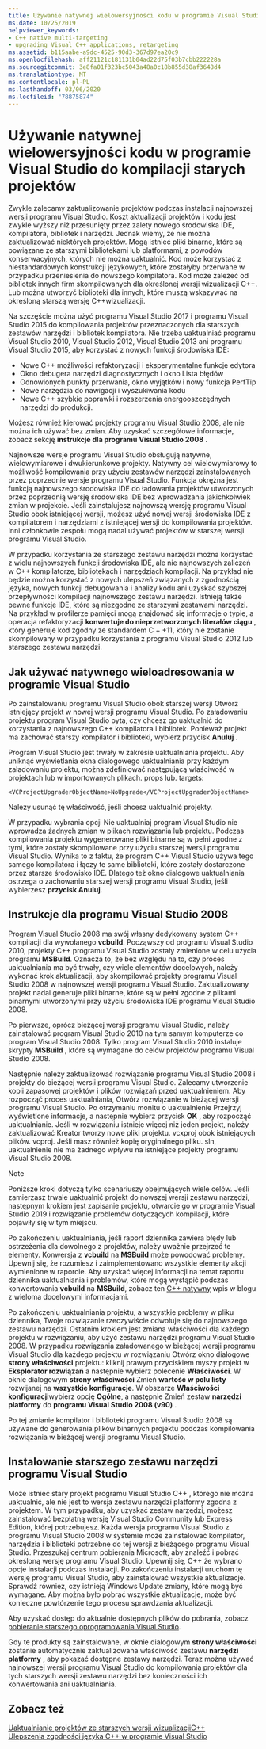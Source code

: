 ```yaml
---
title: Używanie natywnej wielowersyjności kodu w programie Visual Studio do kompilacji starych projektów
ms.date: 10/25/2019
helpviewer_keywords:
- C++ native multi-targeting
- upgrading Visual C++ applications, retargeting
ms.assetid: b115aabe-a9dc-4525-90d3-367d97ea20c9
ms.openlocfilehash: aff21121c181131b04ad22d75f03b7cbb222228a
ms.sourcegitcommit: 3e8fa01f323bc5043a48a0c18b855d38af3648d4
ms.translationtype: MT
ms.contentlocale: pl-PL
ms.lasthandoff: 03/06/2020
ms.locfileid: "78875874"
---
```

# <a name="use-native-multi-targeting-in-visual-studio-to-build-old-projects"></a>Używanie natywnej wielowersyjności kodu w programie Visual Studio do kompilacji starych projektów

Zwykle zalecamy zaktualizowanie projektów podczas instalacji najnowszej wersji programu Visual Studio. Koszt aktualizacji projektów i kodu jest zwykle wyższy niż przesunięty przez zalety nowego środowiska IDE, kompilatora, bibliotek i narzędzi. Jednak wiemy, że nie można zaktualizować niektórych projektów. Mogą istnieć pliki binarne, które są powiązane ze starszymi bibliotekami lub platformami, z powodów konserwacyjnych, których nie można uaktualnić. Kod może korzystać z niestandardowych konstrukcji językowych, które zostałyby przerwane w przypadku przeniesienia do nowszego kompilatora. Kod może zależeć od bibliotek innych firm skompilowanych dla określonej wersji wizualizacji C++. Lub można utworzyć biblioteki dla innych, które muszą wskazywać na określoną starszą wersję C++wizualizacji.

Na szczęście można użyć programu Visual Studio 2017 i programu Visual Studio 2015 do kompilowania projektów przeznaczonych dla starszych zestawów narzędzi i bibliotek kompilatora. Nie trzeba uaktualniać programu Visual Studio 2010, Visual Studio 2012, Visual Studio 2013 ani programu Visual Studio 2015, aby korzystać z nowych funkcji środowiska IDE:

  - Nowe C++ możliwości refaktoryzacji i eksperymentalne funkcje edytora
  - Okno debugera narzędzi diagnostycznych i okno Lista błędów
  - Odnowionych punkty przerwania, okno wyjątków i nowy funkcja PerfTip
  - Nowe narzędzia do nawigacji i wyszukiwania kodu
  - Nowe C++ szybkie poprawki i rozszerzenia energooszczędnych narzędzi do produkcji.

Możesz również kierować projekty programu Visual Studio 2008, ale nie można ich używać bez zmian. Aby uzyskać szczegółowe informacje, zobacz sekcję **instrukcje dla programu Visual Studio 2008** .

Najnowsze wersje programu Visual Studio obsługują natywne, wielowymiarowe i dwukierunkowe projekty. Natywny cel wielowymiarowy to możliwość kompilowania przy użyciu zestawów narzędzi zainstalowanych przez poprzednie wersje programu Visual Studio. Funkcja okrężna jest funkcją najnowszego środowiska IDE do ładowania projektów utworzonych przez poprzednią wersję środowiska IDE bez wprowadzania jakichkolwiek zmian w projekcie. Jeśli zainstalujesz najnowszą wersję programu Visual Studio obok istniejącej wersji, możesz użyć nowej wersji środowiska IDE z kompilatorem i narzędziami z istniejącej wersji do kompilowania projektów. Inni członkowie zespołu mogą nadal używać projektów w starszej wersji programu Visual Studio.

W przypadku korzystania ze starszego zestawu narzędzi można korzystać z wielu najnowszych funkcji środowiska IDE, ale nie najnowszych zaliczeń w C++ kompilatorze, bibliotekach i narzędziach kompilacji. Na przykład nie będzie można korzystać z nowych ulepszeń związanych z zgodnością języka, nowych funkcji debugowania i analizy kodu ani uzyskać szybszej przepływności kompilacji najnowszego zestawu narzędzi. Istnieją także pewne funkcje IDE, które są niezgodne ze starszymi zestawami narzędzi. Na przykład w profilerze pamięci mogą znajdować się informacje o typie, a operacja refaktoryzacji **konwertuje do nieprzetworzonych literałów ciągu** , który generuje kod zgodny ze standardem C + +11, który nie zostanie skompilowany w przypadku korzystania z programu Visual Studio 2012 lub starszego zestawu narzędzi.

## <a name="how-to-use-native-multi-targeting-in-visual-studio"></a>Jak używać natywnego wieloadresowania w programie Visual Studio

Po zainstalowaniu programu Visual Studio obok starszej wersji Otwórz istniejący projekt w nowej wersji programu Visual Studio. Po załadowaniu projektu program Visual Studio pyta, czy chcesz go uaktualnić do korzystania z najnowszego C++ kompilatora i bibliotek. Ponieważ projekt ma zachować starszy kompilator i biblioteki, wybierz przycisk **Anuluj** .

Program Visual Studio jest trwały w zakresie uaktualniania projektu. Aby uniknąć wyświetlania okna dialogowego uaktualniania przy każdym załadowaniu projektu, można zdefiniować następującą właściwość w projektach lub w importowanych plikach. props lub. targets:

`<VCProjectUpgraderObjectName>NoUpgrade</VCProjectUpgraderObjectName>`

Należy usunąć tę właściwość, jeśli chcesz uaktualnić projekty.

W przypadku wybrania opcji Nie uaktualniaj program Visual Studio nie wprowadza żadnych zmian w plikach rozwiązania lub projektu. Podczas kompilowania projektu wygenerowane pliki binarne są w pełni zgodne z tymi, które zostały skompilowane przy użyciu starszej wersji programu Visual Studio. Wynika to z faktu, że program C++ Visual Studio używa tego samego kompilatora i łączy te same biblioteki, które zostały dostarczone przez starsze środowisko IDE. Dlatego też okno dialogowe uaktualniania ostrzega o zachowaniu starszej wersji programu Visual Studio, jeśli wybierzesz **przycisk Anuluj**.

## <a name="instructions-for-visual-studio-2008"></a>Instrukcje dla programu Visual Studio 2008

Program Visual Studio 2008 ma swój własny dedykowany system C++ kompilacji dla wywołanego **vcbuild**. Począwszy od programu Visual Studio 2010, projekty C++ programu Visual Studio zostały zmienione w celu użycia programu **MSBuild**. Oznacza to, że bez względu na to, czy proces uaktualniania ma być trwały, czy wiele elementów docelowych, należy wykonać krok aktualizacji, aby skompilować projekty programu Visual Studio 2008 w najnowszej wersji programu Visual Studio. Zaktualizowany projekt nadal generuje pliki binarne, które są w pełni zgodne z plikami binarnymi utworzonymi przy użyciu środowiska IDE programu Visual Studio 2008.

Po pierwsze, oprócz bieżącej wersji programu Visual Studio, należy zainstalować program Visual Studio 2010 na tym samym komputerze co program Visual Studio 2008. Tylko program Visual Studio 2010 instaluje skrypty **MSBuild** , które są wymagane do celów projektów programu Visual Studio 2008.

Następnie należy zaktualizować rozwiązanie programu Visual Studio 2008 i projekty do bieżącej wersji programu Visual Studio. Zalecamy utworzenie kopii zapasowej projektów i plików rozwiązań przed uaktualnieniem. Aby rozpocząć proces uaktualniania, Otwórz rozwiązanie w bieżącej wersji programu Visual Studio. Po otrzymaniu monitu o uaktualnienie Przejrzyj wyświetlone informacje, a następnie wybierz przycisk **OK** , aby rozpocząć uaktualnianie. Jeśli w rozwiązaniu istnieje więcej niż jeden projekt, należy zaktualizować Kreator tworzy nowe pliki projektu. vcxproj obok istniejących plików. vcproj. Jeśli masz również kopię oryginalnego pliku. sln, uaktualnienie nie ma żadnego wpływu na istniejące projekty programu Visual Studio 2008.

> [!NOTE]
> Poniższe kroki dotyczą tylko scenariuszy obejmujących wiele celów. Jeśli zamierzasz trwale uaktualnić projekt do nowszej wersji zestawu narzędzi, następnym krokiem jest zapisanie projektu, otwarcie go w programie Visual Studio 2019 i rozwiązanie problemów dotyczących kompilacji, które pojawiły się w tym miejscu.

Po zakończeniu uaktualniania, jeśli raport dziennika zawiera błędy lub ostrzeżenia dla dowolnego z projektów, należy uważnie przejrzeć te elementy. Konwersja z **vcbuild** na **MSBuild** może powodować problemy. Upewnij się, że rozumiesz i zaimplementowano wszystkie elementy akcji wymienione w raporcie. Aby uzyskać więcej informacji na temat raportu dziennika uaktualniania i problemów, które mogą wystąpić podczas konwertowania **vcbuild** na **MSBuild**, zobacz ten [ C++ natywny](https://blogs.msdn.microsoft.com/vcblog/2009/12/08/c-native-multi-targeting/) wpis w blogu z wieloma docelowymi informacjami.

Po zakończeniu uaktualniania projektu, a wszystkie problemy w pliku dziennika, Twoje rozwiązanie rzeczywiście odwołuje się do najnowszego zestawu narzędzi. Ostatnim krokiem jest zmiana właściwości dla każdego projektu w rozwiązaniu, aby użyć zestawu narzędzi programu Visual Studio 2008. W przypadku rozwiązania załadowanego w bieżącej wersji programu Visual Studio dla każdego projektu w rozwiązaniu Otwórz okno dialogowe **strony właściwości** projektu: kliknij prawym przyciskiem myszy projekt w **Eksplorator rozwiązań** a następnie wybierz polecenie **Właściwości**. W oknie dialogowym **strony właściwości** Zmień **wartość w polu listy** rozwijanej na **wszystkie konfiguracje**. W obszarze **Właściwości konfiguracji**wybierz opcję **Ogólne**, a następnie Zmień zestaw **narzędzi platformy** do **programu Visual Studio 2008 (v90)** .

Po tej zmianie kompilator i biblioteki programu Visual Studio 2008 są używane do generowania plików binarnych projektu podczas kompilowania rozwiązania w bieżącej wersji programu Visual Studio.

## <a name="install-an-older-visual-studio-toolset"></a>Instalowanie starszego zestawu narzędzi programu Visual Studio

Może istnieć stary projekt programu Visual Studio C++ , którego nie można uaktualnić, ale nie jest to wersja zestawu narzędzi platformy zgodna z projektem. W tym przypadku, aby uzyskać zestaw narzędzi, możesz zainstalować bezpłatną wersję Visual Studio Community lub Express Edition, której potrzebujesz. Każda wersja programu Visual Studio z programu Visual Studio 2008 w systemie może zainstalować kompilator, narzędzia i biblioteki potrzebne do tej wersji z bieżącego programu Visual Studio. Przeszukaj centrum pobierania Microsoft, aby znaleźć i pobrać określoną wersję programu Visual Studio. Upewnij się, C++ że wybrano opcje instalacji podczas instalacji. Po zakończeniu instalacji uruchom tę wersję programu Visual Studio, aby zainstalować wszystkie aktualizacje. Sprawdź również, czy istnieją Windows Update zmiany, które mogą być wymagane. Aby można było pobrać wszystkie aktualizacje, może być konieczne powtórzenie tego procesu sprawdzania aktualizacji.

Aby uzyskać dostęp do aktualnie dostępnych plików do pobrania, zobacz [pobieranie starszego oprogramowania Visual Studio](https://visualstudio.microsoft.com/vs/older-downloads/).

Gdy te produkty są zainstalowane, w oknie dialogowym **strony właściwości** zostanie automatycznie zaktualizowana właściwość zestawu **narzędzi platformy** , aby pokazać dostępne zestawy narzędzi. Teraz można używać najnowszej wersji programu Visual Studio do kompilowania projektów dla tych starszych wersji zestawu narzędzi bez konieczności ich konwertowania ani uaktualniania.

## <a name="see-also"></a>Zobacz też

[Uaktualnianie projektów ze starszych wersji wizualizacjiC++](upgrading-projects-from-earlier-versions-of-visual-cpp.md)<br/>
[Ulepszenia zgodności języka C++ w programie Visual Studio](../overview/cpp-conformance-improvements.md)
